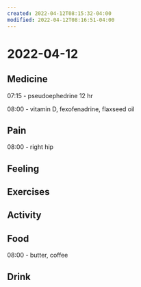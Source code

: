 ```yaml
---
created: 2022-04-12T08:15:32-04:00
modified: 2022-04-12T08:16:51-04:00
---
```


# 2022-04-12

## Medicine

07:15 - pseudoephedrine 12 hr

08:00 - vitamin D, fexofenadrine, flaxseed oil


## Pain

08:00 - right hip


## Feeling


## Exercises


## Activity


## Food

08:00 - butter, coffee

## Drink
